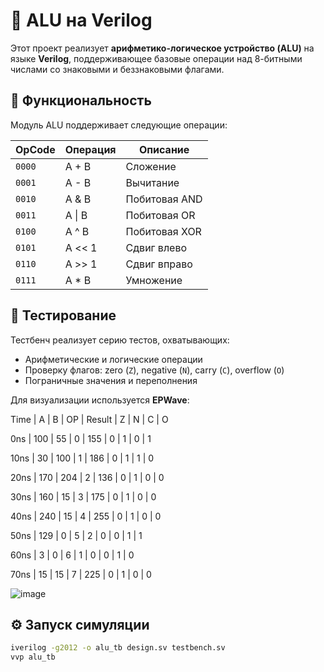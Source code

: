 # 🔢 ALU на Verilog

Этот проект реализует **арифметико-логическое устройство (ALU)** на языке **Verilog**, поддерживающее базовые операции над 8-битными числами со знаковыми и беззнаковыми флагами.

## 🚀 Функциональность

Модуль ALU поддерживает следующие операции:

| OpCode | Операция               | Описание                          |
|--------|------------------------|-----------------------------------|
| `0000` | A + B                  | Сложение                          |
| `0001` | A - B                  | Вычитание                         |
| `0010` | A & B                  | Побитовая AND                     |
| `0011` | A \| B                 | Побитовая OR                      |
| `0100` | A ^ B                  | Побитовая XOR                     |
| `0101` | A << 1                 | Сдвиг влево                       |
| `0110` | A >> 1                 | Сдвиг вправо                      |
| `0111` | A * B                  | Умножение                         |

## 🧪 Тестирование

Тестбенч реализует серию тестов, охватывающих:

- Арифметические и логические операции
- Проверку флагов: zero (`Z`), negative (`N`), carry (`C`), overflow (`O`)
- Пограничные значения и переполнения

Для визуализации используется **EPWave**:

Time |  A  |  B  | OP  | Result | Z | N | C | O 

   0ns | 100 |  55 |  0  | 155    | 0 | 1 | 0 | 1

  10ns |  30 | 100 |  1  | 186    | 0 | 1 | 1 | 0
  
  20ns | 170 | 204 |  2  | 136    | 0 | 1 | 0 | 0
  
  30ns | 160 |  15 |  3  | 175    | 0 | 1 | 0 | 0
  
  40ns | 240 |  15 |  4  | 255    | 0 | 1 | 0 | 0
  
  50ns | 129 |   0 |  5  |   2    | 0 | 0 | 1 | 1
  
  60ns |   3 |   0 |  6  |   1    | 0 | 0 | 1 | 0
  
  70ns |  15 |  15 |  7  | 225    | 0 | 1 | 0 | 0
  
![image](https://github.com/user-attachments/assets/4dbbb10a-b0ba-4ad0-958f-727c123b6c32)


## ⚙️ Запуск симуляции

```bash
iverilog -g2012 -o alu_tb design.sv testbench.sv
vvp alu_tb
